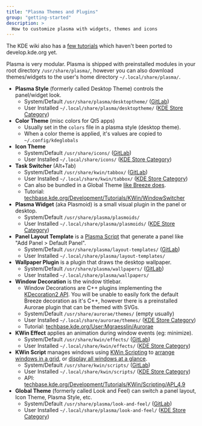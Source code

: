 ```yaml
---
title: "Plasma Themes and Plugins"
group: "getting-started"
description: >
  How to customize plasma with widgets, themes and icons
---
```


The KDE wiki also has a [few tutorials](https://techbase.kde.org/Development/Tutorials/Plasma5) which haven't been ported to develop.kde.org yet.

Plasma is very modular. Plasma is shipped with preinstalled modules in your root directory `/usr/share/plasma/`, however you can also download themes/widgets to the user's home directory `~/.local/share/plasma/`.

* **Plasma Style** (formerly called Desktop Theme) controls the panel/widget look.
    * System/Default `/usr/share/plasma/desktoptheme/` ([GitLab](https://invent.kde.org/frameworks/plasma-framework/-/tree/master/src/desktoptheme))
    * User Installed `~/.local/share/plasma/desktoptheme/` ([KDE Store Category](https://store.kde.org/browse/cat/104/order/latest/))
* **Color Theme** (misc colors for Qt5 apps)
    * Usually set in the `colors` file in a plasma style (desktop theme).
    * When a color theme is applied, it's values are copied to `~/.config/kdeglobals`
* **Icon Theme**
    * System/Default `/usr/share/icons/` ([GitLab](https://invent.kde.org/frameworks/breeze-icons))
    * User Installed `~/.local/share/icons/` ([KDE Store Category](https://store.kde.org/browse/cat/132/order/latest/))
* **Task Switcher** (Alt+Tab)
    * System/Default `/usr/share/kwin/tabbox/` ([GitLab](https://invent.kde.org/plasma/kdeplasma-addons/-/tree/master/windowswitchers))
    * User Installed `~/.local/share/kwin/tabbox/` ([KDE Store Category](https://store.kde.org/browse/cat/211/order/latest/))
    * Can also be bundled in a Global Theme [like Breeze does](https://invent.kde.org/plasma/plasma-workspace/-/blob/master/lookandfeel/contents/windowswitcher/WindowSwitcher.qml).
    * Tutorial: [techbase.kde.org/Development/Tutorials/KWin/WindowSwitcher](https://techbase.kde.org/Development/Tutorials/KWin/WindowSwitcher)
* **Plasma Widget** (aka Plasmoid) is a small visual plugin in the panel or desktop. 
    * System/Default `/usr/share/plasma/plasmoids/`
    * User Installed `~/.local/share/plasma/plasmoids/` ([KDE Store Category](https://store.kde.org/browse/cat/418/order/latest/))
* **Panel Layout Template** is a [Plasma Script](https://userbase.kde.org/KDE_System_Administration/PlasmaDesktopScripting) that generate a panel like "Add Panel > Default Panel".
    * System/Default `/usr/share/plasma/layout-templates/` ([GitLab](https://invent.kde.org/plasma/plasma-desktop/-/tree/master/layout-templates))
    * User Installed `~/.local/share/plasma/layout-templates/`
* **Wallpaper Plugin** is a plugin that draws the desktop wallpaper.
    * System/Default `/usr/share/plasma/wallpapers/` ([GitLab](https://invent.kde.org/plasma/plasma-workspace/-/tree/master/wallpapers))
    * User Installed `~/.local/share/plasma/wallpapers/`
* **Window Decoration** is the window titlebar.
    * Window Decorations are C++ plugins implementing the [KDecoration2 API](docs:kdecoration2). You will be unable to easily fork the default Breeze decoration as it's C++, however there is a preinstalled Aurorae plugin that can be themed with SVGs.
    * System/Default `/usr/share/aurorae/themes/` (empty usually)
    * User Installed `~/.local/share/aurorae/themes/` ([KDE Store Category](https://store.kde.org/browse/cat/114/order/latest/))
    * Tutorial: [techbase.kde.org/User:Mgraesslin/Aurorae](https://techbase.kde.org/User:Mgraesslin/Aurorae)
* **KWin Effect** applies an animation during window events (eg: minimize).
    * System/Default `/usr/share/kwin/effects/` ([GitLab](https://invent.kde.org/plasma/kwin/-/tree/master/effects))
    * User Installed `~/.local/share/kwin/effects/` ([KDE Store Category](https://store.kde.org/browse/cat/209/order/latest/))
* **KWin Script** manages windows using [KWin Scripting](https://techbase.kde.org/Development/Tutorials/KWin/Scripting) to [arrange windows in a grid](https://store.kde.org/p/1281790/), or [display all windows at a glance](https://store.kde.org/p/1370195/).
    * System/Default `/usr/share/kwin/scripts/` ([GitLab](https://invent.kde.org/plasma/kwin/-/tree/master/scripts))
    * User Installed `~/.local/share/kwin/scripts/` ([KDE Store Category](https://store.kde.org/browse/cat/210/order/latest/))
    * API: [techbase.kde.org/Development/Tutorials/KWin/Scripting/API_4.9](https://techbase.kde.org/Development/Tutorials/KWin/Scripting/API_4.9)
* **Global Theme** (formerly called Look and Feel) can switch a panel layout, Icon Theme, Plasma Style, etc.
    * System/Default `/usr/share/plasma/look-and-feel/` ([GitLab](https://invent.kde.org/plasma/plasma-workspace/-/tree/master/lookandfeel))
    * User Installed `~/.local/share/plasma/look-and-feel/` ([KDE Store Category](https://store.kde.org/browse/cat/121/order/latest/))
